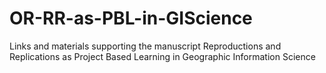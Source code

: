 # OR-RR-as-PBL-in-GIScience
Links and materials supporting the manuscript Reproductions and Replications as Project Based Learning in Geographic Information Science
